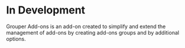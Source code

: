 # In Development

 Grouper Add-ons is an add-on created to simplify and extend the management of add-ons by creating add-ons groups and by additional options.
